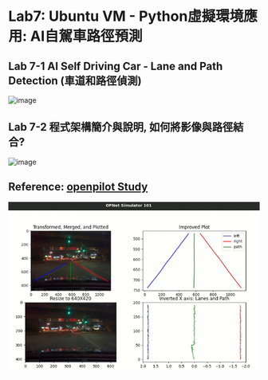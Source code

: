 # Lab7: Ubuntu VM - Python虛擬環境應用: AI自駕車路徑預測

## Lab 7-1 AI Self Driving Car - Lane and Path Detection (車道和路徑偵測)


![image](https://github.com/Grace-TA/Virtualization-Spring2022/blob/main/Reference/sdc-main.gif)

## Lab 7-2 程式架構簡介與說明, 如何將影像與路徑結合?

![image](https://github.com/Grace-TA/Virtualization-Spring2022/blob/main/Reference/sdc-visualize1.gif)

## Reference: [openpilot Study](https://github.com/horacec371/op-study)

![image](https://github.com/horacec371/op-study/blob/main/image/JL11_2X2_20211206.gif)
